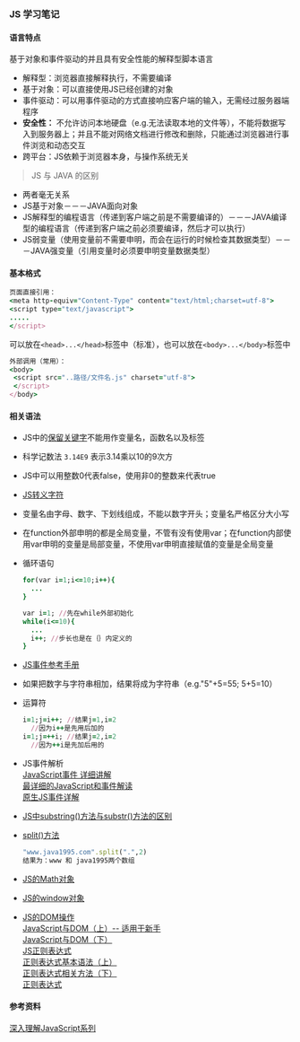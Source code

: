 ### JS 学习笔记  
#### 语言特点
基于对象和事件驱动的并且具有安全性能的解释型脚本语言   
* 解释型：浏览器直接解释执行，不需要编译   
* 基于对象：可以直接使用JS已经创建的对象    
* 事件驱动：可以用事件驱动的方式直接响应客户端的输入，无需经过服务器端程序  
* **安全性：** 不允许访问本地硬盘（e.g.无法读取本地的文件等），不能将数据写入到服务器上；并且不能对网络文档进行修改和删除，只能通过浏览器进行事件浏览和动态交互  
* 跨平台：JS依赖于浏览器本身，与操作系统无关  

> JS 与 JAVA 的区别  
 * 两者毫无关系  
 * JS基于对象－－－JAVA面向对象  
 * JS解释型的编程语言（传递到客户端之前是不需要编译的）－－－JAVA编译型的编程语言（传递到客户端之前必须要编译，然后才可以执行）  
 * JS弱变量（使用变量前不需要申明，而会在运行的时候检查其数据类型）－－－JAVA强变量（引用变量时必须要申明变量数据类型）

#### 基本格式
```ruby
页面直接引用：  
<meta http-equiv="Content-Type" content="text/html;charset=utf-8">
<script type="text/javascript">
.....
</script>
```  
可以放在`<head>...</head>`标签中（标准），也可以放在`<body>...</body>`标签中  
```ruby
外部调用（常用）：  
<body>  
 <script src="..路径/文件名.js" charset="utf-8">  
 </script>  
</body>  
```  

#### 相关语法   
* JS中的[保留关键字](http://www.runoob.com/js/js-reserved.html)不能用作变量名，函数名以及标签  

* 科学记数法 `3.14E9` 表示3.14乘以10的9次方  

* JS中可以用整数0代表false，使用非0的整数来代表true  

* [JS转义字符](http://www.w3school.com.cn/js/js_special_characters.asp)  
* 变量名由字母、数字、下划线组成，不能以数字开头；变量名严格区分大小写  

* 在function外部申明的都是全局变量，不管有没有使用var；在function内部使用var申明的变量是局部变量，不使用var申明直接赋值的变量是全局变量  

* 循环语句    
  ```ruby  
  for(var i=1;i<=10;i++){
    ...
  }  
  ```   

  ```ruby
  var i=1; //先在while外部初始化
  while(i<=10){
    ...
    i++; //步长也是在｛｝内定义的
  }
  ```    

* [JS事件参考手册](http://www.w3school.com.cn/jsref/jsref_events.asp)  

* 如果把数字与字符串相加，结果将成为字符串（e.g."5"+5=55; 5+5=10）  

* 运算符  
  ```ruby  
  i=1;j=i++; //结果j=1,i=2  
    //因为i++是先用后加的  
  i=1;j=++i; //结果j=2,i=2  
    //因为++i是先加后用的  
  ```   

* JS事件解析  
  [JavaScript事件 详细讲解](http://blog.163.com/hongshaoguoguo@126/blog/static/18046981201311735325175/)  
  [最详细的JavaScript和事件解读](http://www.codeceo.com/article/javascript-event-anay.html)  
  [原生JS事件详解](http://www.cnblogs.com/iyangyuan/p/4190773.html)  

* [JS中substring()方法与substr()方法的区别](http://blog.csdn.net/mcy478643968/article/details/3514987)  

* [split()方法](http://www.w3school.com.cn/jsref/jsref_split.asp)  
  ```ruby  
  "www.java1995.com".split(".",2)  
  结果为：www 和 java1995两个数组
  ```

* [JS的Math对象](http://www.w3school.com.cn/jsref/jsref_obj_math.asp)  
* [JS的window对象](http://www.cnblogs.com/kissdodog/archive/2013/01/01/2841464.html)  

* [JS的DOM操作](http://www.cnblogs.com/kissdodog/archive/2012/12/25/2833213.html)       
  [JavaScript与DOM（上）-- 适用于新手](http://www.cnblogs.com/TomXu/archive/2012/02/16/2351331.html)  
  [JavaScript与DOM（下）](http://www.cnblogs.com/TomXu/archive/2012/02/17/2351938.html)  
  [JS正则表达式](http://www.cnblogs.com/rubylouvre/archive/2010/03/09/1681222.html)  
  [正则表达式基本语法（上）](http://www.cnblogs.com/dolphinX/p/3486214.html)  
  [正则表达式相关方法（下）](http://www.cnblogs.com/dolphinX/p/3486136.html)  
  [正则表达式](http://wiki.hotoo.me/RegExp.html)

#### 参考资料  
[深入理解JavaScript系列](http://www.cnblogs.com/TomXu/archive/2011/12/15/2288411.html)  
